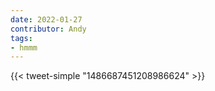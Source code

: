 ```yaml
---
date: 2022-01-27
contributor: Andy
tags:
- hmmm
---
```


{{< tweet-simple "1486687451208986624" >}}

<!-- {< tweet user="AlecStapp" id="1486687451208986624" >}} -->
